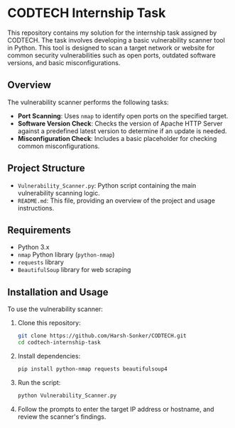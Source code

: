 # CODTECH Internship Task

This repository contains my solution for the internship task assigned by CODTECH. The task involves developing a basic vulnerability scanner tool in Python. This tool is designed to scan a target network or website for common security vulnerabilities such as open ports, outdated software versions, and basic misconfigurations.

## Overview

The vulnerability scanner performs the following tasks:

- **Port Scanning**: Uses `nmap` to identify open ports on the specified target.
- **Software Version Check**: Checks the version of Apache HTTP Server against a predefined latest version to determine if an update is needed.
- **Misconfiguration Check**: Includes a basic placeholder for checking common misconfigurations.

## Project Structure

- `Vulnerability_Scanner.py`: Python script containing the main vulnerability scanning logic.
- `README.md`: This file, providing an overview of the project and usage instructions.

## Requirements

- Python 3.x
- `nmap` Python library (`python-nmap`)
- `requests` library
- `BeautifulSoup` library for web scraping

## Installation and Usage

To use the vulnerability scanner:

1. Clone this repository:
   ```bash
   git clone https://github.com/Harsh-Sonker/CODTECH.git
   cd codtech-internship-task
2. Install dependencies:
   ```bash
   pip install python-nmap requests beautifulsoup4
3. Run the script:
   ```bash
   python Vulnerability_Scanner.py
4. Follow the prompts to enter the target IP address or hostname, and review the scanner's findings.
